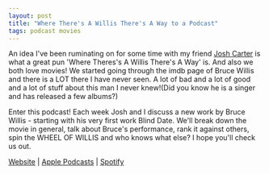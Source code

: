 ```yaml
---
layout: post
title: "Where There's A Willis There's A Way to a Podcast"
tags: podcast movies
---
```

An idea I've been ruminating on for some time with my friend [Josh Carter](https://twitter.com/JoshingCarter) is
what a great pun 'Where Theres's A Willis There's A Way' is. And also we both love movies! We started going through the
imdb page of Bruce Willis and there is a LOT there I have never seen. A lot of bad and a lot of good and a lot of stuff about this man I never knew!(Did you know he is a singer and has released a few albums?)

Enter this podcast! Each week Josh and I discuss a new work by Bruce Willis - starting with his very first work Blind Date. We'll break down the movie in general, talk about Bruce's performance, rank it against others, spin the WHEEL OF WILLIS and who knows what else? I hope you'll check us out.


[Website](https://anchor.fm/willis-way) | [Apple Podcasts](https://podcasts.apple.com/us/podcast/where-theres-a-willis-theres-a-way/id1546167425?itsct=podcast_box&itscg=30200) | [Spotify](https://open.spotify.com/show/2afU38FG09B5dxkeu3EFe1)
